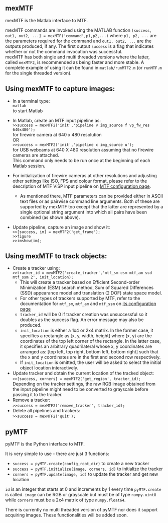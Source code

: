 mexMTF
------

mexMTF is the Matlab interface to MTF.

mexMTF commands are invoked using the MATLAB function `[success, out1,
out2, ...] = mexMTF('command',p1,p2,...)` where `p1, p2, ...` are the
parameters required for the command and `out1, out2, ...` are the outputs
produced, if any. The first output `success` is a flag that indicates
whether or not the command invocation was successful. \
 mexMTF has both single and multi threaded versions where the latter,
called `mexMTF2`, is recommended as being faster and more stable. A
complete example of using it can be found in
`matlab/runMTF2.m` (or `runMTF.m` for the single threaded version).

Using mexMTF to capture images:
-------------------------------

-   In a terminal type:\
     `matlab`\
     to start Matlab
-   In Matlab, create an MTF input pipeline as: \
     `>>success = mexMTF2('init','pipeline v img_source f vp_fw_res
    640x480');` \
     for firewire camera at 640 x 480 resolution \
     OR\
     `>>success = mexMTF2('init','pipeline c img_source u');` \
     for USB webcams at 640 X 480 resolution assuming that no firewire
    cameras are attached.<br>
	This command only needs to be run once at the beginning of each Matlab session.

-   For initialization of firewire cameras at other resolutions and
    adjusting other settings like ISO, FPS and colour format, please
    refer to the description of MTF ViSP input pipeline on [MTF
    configuration
    page](http://webdocs.cs.ualberta.ca/~vis/mtf/params.html).
    -   As mentioned there, MTF parameters can be provided either in
        ASCII text files or as pairwise command line arguments. Both of
        these are supported by mexMTF too except that the latter are
        represented by a single optional string argument into which all
        pairs have been combined (as shown above).
-   Update pipeline, capture an image and show it: \
     `>>[success, im] = mexMTF2('get_frame');`\
     `>>figure`\
     `>>imshow(im);`

Using mexMTF to track objects:
------------------------------

-   Create a tracker using:\
     `>>tracker_id = mexMTF2('create_tracker','mtf_sm esm mtf_am
    ssd mtf_ssm 2', init_location);`
    -   This will create a tracker based on Efficient Second-order
        Minimization (ESM) search method, Sum of Squared Differences
        (SSD) appearance model and translation (2 DOF) state space
        model.
    -   For other types of trackers supported by MTF, refer to the
        documentation for `mtf_sm`, `mtf_am` and `mtf_ssm` on [its
        configuration
        page](http://webdocs.cs.ualberta.ca/~vis/mtf/params.html)
    -   `tracker_id` will be 0 if tracker creation was unsuccessful so it
        doubles as the success flag. An error message may also be
        produced.
    -   `init_location` is either a 1x4 or 2x4 matrix. In the former
        case, it specifies a rectangle as [x, y, width, height] where
        (x, y) are the coordinates of the top left corner of the
        rectangle. In the latter case, it specifies an arbitrary
        quadrilateral whose x, y coordinates are arranged as: [top left,
        top right, bottom left, bottom right] such that the x and y
        coordinates are in the first and second row respectively.
    -   If `init_location` is omitted, the user will be asked to select
        the initial object location interactively.
-   Update tracker and obtain the current location of the tracked
    object:\
     `>>[success, corners] = mexMTF2('get_region', tracker_id);` \
     Depending on the tracker settings, the raw RGB image obtained from
    the input pipeline might need to be converted to grayscale before
    passing it to the tracker.
-   Remove a tracker:\
     `>>success = mexMTF2('remove_tracker', tracker_id);`
-   Delete all pipelines and trackers:\
     `>>success = mexMTF2('quit');`
	 
	 
pyMTF
-----

pyMTF is the Python interface to MTF.

It is very simple to use - there are just 3 functions:

-   `success = pyMTF.create(config_root_dir)` to create a new tracker
-   `success = pyMTF.initialize(image, corners, id)` to initialize the tracker
-   `corners = pyMTF.update(image, id)` to update the tracker and get new location

`id` is an integer that starts at 0 and increments by 1 every time `pyMTF.create` is called.
`image` can be RGB or grayscale but must be of type `numpy.uint8` while `corners` must be a 2x4 matrix of type `numpy.float64`.

There is currently no multi threaded version of pyMTF nor does it support acquiring images. These functionalities will be added soon.